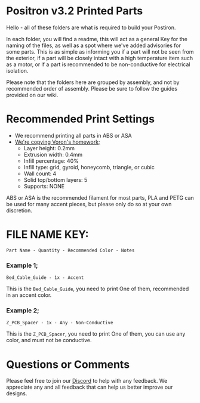 # Positron v3.2 Printed Parts
Hello - all of these folders are what is required to build your Postiron.

In each folder, you will find a readme, this will act as a general Key for the naming of the files, as well as a spot where we've added advisories for some parts. This is as simple as informing you if a part will not be seen from the exterior, if a part will be closely intact with a high temperature item such as a motor, or if a part is recommended to be non-conductive for electrical isolation.

Please note that the folders here are grouped by assembly, and not by recommended order of assembly. Please be sure to follow the guides provided on our wiki.

# Recommended Print Settings

 - We recommend printing all parts in ABS or ASA
 - [We're copying Voron's homework;](https://docs.vorondesign.com/sourcing.html#print-settings)
    - Layer height: 0.2mm
    - Extrusion width: 0.4mm
    - Infill percentage: 40%
    - Infill type: grid, gyroid, honeycomb, triangle, or cubic
    - Wall count: 4
    - Solid top/bottom layers: 5
    - Supports: NONE

  

ABS or ASA is the recommended filament for most parts, PLA and PETG can be used for many accent pieces, but please only do so at your own discretion.

# FILE NAME KEY:
`Part Name - Quantity - Recommended Color - Notes`

### Example 1;
`Bed_Cable_Guide - 1x - Accent`  

This is the `Bed_Cable_Guide`, you need to print One of them, recommended in an accent color.

### Example 2;
`Z_PCB_Spacer - 1x - Any - Non-Conductive`

This is the `Z_PCB_Spacer`, you need to print One of them, you can use any color, and must not be conductive.

# Questions or Comments
Please feel free to join our [Discord](https://discord.gg/mGDkYZtyNY) to help with any feedback. We appreciate any and all feedback that can help us better improve our designs.
